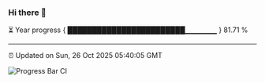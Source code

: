 ### Hi there 👋

⏳ Year progress { ████████████████████████▁▁▁▁▁▁ } 81.71 %

---

⏰ Updated on Sun, 26 Oct 2025 05:40:05 GMT

![Progress Bar CI](https://github.com/IshwaranRudhara/GIT-ACTION/workflows/Progress%20Bar%20CI/badge.svg)
